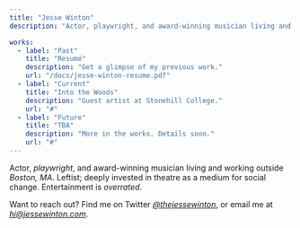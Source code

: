 ```yaml
---
title: "Jesse Winton"
description: "Actor, playwright, and award-winning musician living and working outside Boston, MA."

works:
  - label: "Past"
    title: "Resumé"
    description: "Get a glimpse of my previous work."
    url: "/docs/jesse-winton-resume.pdf"
  - label: "Current"
    title: "Into the Woods"
    description: "Guest artist at Stonehill College."
    url: "#"
  - label: "Future"
    title: "TBA"
    description: "More in the works. Details soon."
    url: "#"
---
```


Actor, _playwright_, and award-winning musician living and working outside _Boston, MA_. Leftist; deeply invested in theatre as a medium for social change. Entertainment is _overrated_.

Want to reach out? Find me on Twitter _[@thejessewinton](https://twitter.com/thejessewinton)_, or email me at _[hi@jessewinton.com](mailto:hi@jessewinton.com)_.

